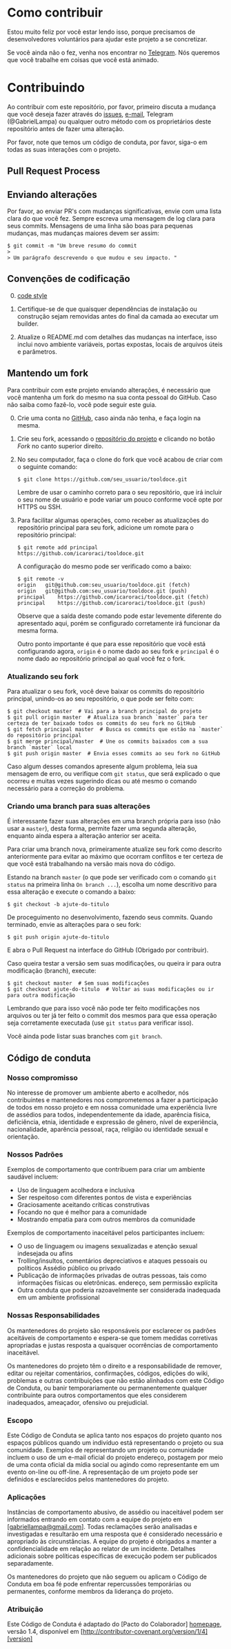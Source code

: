 # Como contribuir

Estou muito feliz por você estar lendo isso, porque precisamos de desenvolvedores voluntários para ajudar este projeto a se concretizar.

Se você ainda não o fez, venha nos encontrar no [Telegram](https://t.me/LivreDocE). Nós queremos que você trabalhe em coisas que você está animado.
# Contribuindo

Ao contribuir com este repositório, por favor, primeiro discuta a mudança que você deseja fazer através do [issues](https://github.com/icaroraci/tooldoce/issues),
<a href="mailto:gabriellampa@gmail.com">e-mail</a>, Telegram (@GabrielLampa) ou qualquer outro método com os proprietários deste repositório antes de fazer uma alteração.

Por favor, note que temos um código de conduta, por favor, siga-o em todas as suas interações com o projeto.

## Pull Request Process
## Enviando alterações

Por favor, ao enviar PR's com mudanças significativas, envie com uma lista clara do que você fez. 
Sempre escreva uma mensagem de log clara para seus commits. Mensagens de uma linha são boas para pequenas mudanças, mas mudanças maiores devem ser assim:

    $ git commit -m "Um breve resumo do commit
    >
    > Um parágrafo descrevendo o que mudou e seu impacto. "

## Convenções de codificação
0. [code style](https://github.com/icaroraci/tooldoce/wiki/Code-style)

1. Certifique-se de que quaisquer dependências de instalação ou construção sejam removidas antes do final da camada ao executar um
   builder.
2. Atualize o README.md com detalhes das mudanças na interface, isso inclui novo ambiente
   variáveis, portas expostas, locais de arquivos úteis e parâmetros.

## Mantendo um fork

Para contribuir com este projeto enviando alterações, é necessário que você mantenha um fork do mesmo na sua conta pessoal do GitHub. Caso não saiba como fazê-lo, você pode seguir este guia.

0. Crie uma conta no [GitHub](https://github.com/), caso ainda não tenha, e faça login na mesma.
1. Crie seu fork, acessando o [repositório do projeto](https://github.com/icaroraci/tooldoce) e clicando no botão *Fork* no canto superior direito.
2. No seu computador, faça o clone do fork que você acabou de criar com o seguinte comando:

   ```
   $ git clone https://github.com/seu_usuario/tooldoce.git
   ```

   Lembre de usar o caminho correto para o seu repositório, que irá incluir o seu nome de usuário e pode variar um pouco conforme você opte por HTTPS ou SSH.
3. Para facilitar algumas operações, como receber as atualizações do repositório principal para seu fork, adicione um romote para o repositório principal:

   ```
   $ git remote add principal https://github.com/icaroraci/tooldoce.git
   ```

   A configuração do mesmo pode ser verificado como a baixo:

   ```
   $ git remote -v
   origin	git@github.com:seu_usuario/tooldoce.git (fetch)
   origin	git@github.com:seu_usuario/tooldoce.git (push)
   principal	https://github.com/icaroraci/tooldoce.git (fetch)
   principal	https://github.com/icaroraci/tooldoce.git (push)
   ```

   Observe que a saída deste comando pode estar levemente diferente do apresentado aqui, porém se configurado corretamente irá funcionar da mesma forma.

   Outro ponto importante é que para esse repositório que você está configurando agora, `origin` é o nome dado ao seu fork e `principal` é o nome dado ao repositório principal ao qual você fez o fork.


### Atualizando seu fork

Para atualizar o seu fork, você deve baixar os commits do repositório principal, unindo-os ao seu repositório, o que pode ser feito com:

```
$ git checkout master  # Vai para a branch principal do projeto
$ git pull origin master  # Atualiza sua branch `master` para ter certeza de ter baixado todos os commits do seu fork no GitHub
$ git fetch principal master  # Busca os commits que estão na `master` do repositório principal
$ git merge principal/master  # Une os commits baixados com a sua branch `master` local
$ git push origin master  # Envia esses commits ao seu fork no GitHub
```

Caso algum desses comandos apresente algum problema, leia sua mensagem de erro, ou verifique com `git status`, que será explicado o que ocorreu e muitas vezes sugerindo dicas ou até mesmo o comando necessário para a correção do problema.

### Criando uma branch para suas alterações

É interessante fazer suas alterações em uma branch própria para isso (não usar a `master`), desta forma, permite fazer uma segunda alteração, enquanto ainda espera a alteração anterior ser aceita.

Para criar uma branch nova, primeiramente atualize seu fork como descrito anteriormente para evitar ao máximo que ocorram conflitos e ter certeza de que você está trabalhando na versão mais nova do código.

Estando na branch `master` (o que pode ser verificado com o comando `git status` na primeira linha `On branch ...`), escolha um nome descritivo para essa alteração e execute o comando a baixo:

```
$ git checkout -b ajute-do-titulo
```

De proceguimento no desenvolvimento, fazendo seus commits. Quando terminado, envie as alterações para o seu fork:

```
$ git push origin ajute-do-titulo
```

E abra o Pull Request na interface do GitHub (Obrigado por contribuir).

Caso queira testar a versão sem suas modificações, ou queira ir para outra modificação (branch), execute:

```
$ git checkout master  # Sem suas modificações
$ git checkout ajute-do-titulo  # Voltar as suas modificações ou ir para outra modificação
```

Lembrando que para isso você não pode ter feito modificações nos arquivos ou ter já ter feito o commit dos mesmos para que essa operação seja corretamente executada (use `git status` para verificar isso).

Você ainda pode listar suas branches com `git branch`.

## Código de conduta

### Nosso compromisso

No interesse de promover um ambiente aberto e acolhedor, nós
contribuintes e mantenedores nos comprometemos a fazer a participação de todos em nosso projeto e em
nossa comunidade uma experiência livre de assédios para todos, independentemente da idade, aparência física, deficiência, etnia, identidade e expressão de gênero, nível de experiência,
nacionalidade, aparência pessoal, raça, religião ou identidade sexual e
orientação.

### Nossos Padrões

Exemplos de comportamento que contribuem para criar um ambiente saudável incluem:

* Uso de linguagem acolhedora e inclusiva
* Ser respeitoso com diferentes pontos de vista e experiências
* Graciosamente aceitando críticas construtivas
* Focando no que é melhor para a comunidade
* Mostrando empatia para com outros membros da comunidade

Exemplos de comportamento inaceitável pelos participantes incluem:

* O uso de linguagem ou imagens sexualizadas e atenção sexual indesejada ou
afins
* Trolling/insultos, comentários depreciativos e ataques pessoais ou políticos
Assédio público ou privado
* Publicação de informações privadas de outras pessoas, tais como informações físicas ou eletrônicas.
  endereço, sem permissão explícita
* Outra conduta que poderia razoavelmente ser considerada inadequada em um
  ambiente profissional

### Nossas Responsabilidades

Os mantenedores do projeto são responsáveis ​​por esclarecer os padrões aceitáveis de
comportamento e espera-se que tomem medidas corretivas apropriadas e justas
resposta a quaisquer ocorrências de comportamento inaceitável.

Os mantenedores do projeto têm o direito e a responsabilidade de remover, editar ou
rejeitar comentários, confirmações, códigos, edições do wiki, problemas e outras contribuições
que não estão alinhados com este Código de Conduta, ou banir temporariamente ou
permanentemente qualquer contribuinte para outros comportamentos que eles considerem inadequados,
ameaçador, ofensivo ou prejudicial.

### Escopo

Este Código de Conduta se aplica tanto nos espaços do projeto quanto nos espaços públicos
quando um indivíduo está representando o projeto ou sua comunidade. Exemplos de
representando um projeto ou comunidade incluem o uso de um e-mail oficial do projeto
endereço, postagem por meio de uma conta oficial da mídia social ou agindo como
representante em um evento on-line ou off-line. A representação de um projeto pode ser
definidos e esclarecidos pelos mantenedores do projeto.

### Aplicações

Instâncias de comportamento abusivo, de assédio ou inaceitável podem ser
informados entrando em contato com a equipe do projeto em [gabriellampa@gmail.com]. Todas
reclamações serão analisadas e investigadas e resultarão em uma resposta que
é considerado necessário e apropriado às circunstâncias. A equipe do projeto é
obrigados a manter a confidencialidade em relação ao relator de um incidente.
Detalhes adicionais sobre políticas específicas de execução podem ser publicados separadamente.

Os mantenedores do projeto que não seguem ou aplicam o Código de Conduta em boa
fé pode enfrentar repercussões temporárias ou permanentes, conforme
membros da liderança do projeto.

### Atribuição

Este Código de Conduta é adaptado do [Pacto do Colaborador] [homepage], versão 1.4,
disponível em [http://contributor-covenant.org/version/1/4][version]

[homepage]: http://contributor-covenant.org
[versão]: http://contributor-covenant.org/version/1/4/

